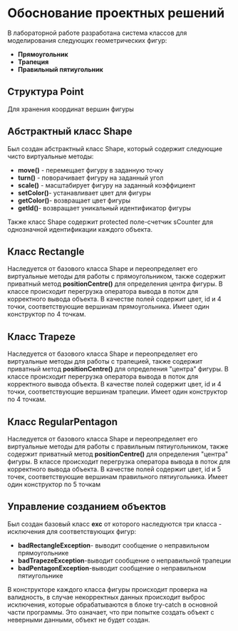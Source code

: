 # Обоснование проектных решений

В лабораторной работе разработана система классов для моделирования следующих геометрических фигур:

- **Прямоугольник**
- **Трапеция**
- **Правильный пятиугольник**

## Структура Point

Для хранения координат вершин фигуры

## Абстрактный класс Shape

Был создан абстрактный класс Shape, который содержит следующие чисто виртуальные методы:

- **move()** \- перемещает фигуру в заданную точку
- **turn()** \- поворачивает фигуру на заданный угол
- **scale()** \- масштабирует фигуру на заданный коэффициент
- **setColor()**\- устанавливает цвет для фигуры
- **getColor()**\- возвращает цвет фигуры
- **getId()**\- возвращает уникальный идентификатор фигуры 

Также класс Shape содержит protected поле-счетчик sCounter для однозначной идентификации каждого объекта.

## Класс Rectangle
Наследуется от базового класса Shape и переопределяет его виртуальные методы для работы с прямоугольником, также содержит приватный метод **positionCentre()** для определения центра фигуры. В классе происходит перегрузка оператора вывода в поток для корректного вывода объекта. В качестве полей содержит цвет, id и 4 точки, соответствующие вершинам прямоугольника. Имеет один конструктор по 4 точкам.

## Класс Trapeze

Наследуется от базового класса Shape и переопределяет его виртуальные методы для работы с трапецией, также содержит приватный метод **positionCentre()** для определения "центра" фигуры. В классе происходит перегрузка оператора вывода в поток для корректного вывода объекта. В качестве полей содержит цвет, id и 4 точки, соответствующие вершинам трапеции. Имеет один конструктор по 4 точкам.

## Класс RegularPentagon

Наследуется от базового класса Shape и переопределяет его виртуальные методы для работы с правильным пятиугольником, также содержит приватный метод **positionCentre()** для определения "центра" фигуры. В классе происходит перегрузка оператора вывода в поток для корректного вывода объекта. В качестве полей содержит цвет, id и 5 точек, соответствующие вершинам правильного пятиугольника. Имеет один конструктор по 5 точкам

## Управление созданием объектов

Был создан базовый класс **exc** от которого наследуются три класса - исключения для соответствующих фигур:

- **badRectangleException**\- выводит сообщение о неправильном прямоугольнике
- **badTrapezeException**\-выводит сообщение о неправильной трапеции
- **badPentagonException**\-выводит сообщение о неправильном пятиугольнике

В конструкторе каждого класса фигуры происходит проверка на валидность, в случае некорректных данных происходит выброс исключения, которые обрабатываются в блоке try-catch в основной части программы. Это означает, что при попытке создать объект с неверными данными, объект не будет создан.
>
